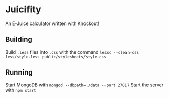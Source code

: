 # Juicifity
An E-Juice calculator written with Knockout!

## Building
Build `.less` files into `.css` with the command `lessc --clean-css less/style.less public/stylesheets/style.css`

## Running
Start MongoDB with `mongod --dbpath=./data --port 27017`
Start the server with `npm start`
